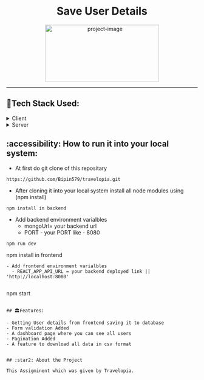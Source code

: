 <h1 align="center" id="title">Save User Details</h1>

<p align="center"><img src="https://github.com/Bipin579/travelopia/assets/110052834/7256befb-7349-40fa-b502-f77b01af88b0" alt="project-image" width="300" height="150/"></p>
<hr/>
<!-- <img width="418" alt="logo" src=""> -->


## :space_invader:Tech Stack Used:

<details>
  <summary>Client</summary>
  <ul>
    <li>HTML</a></li>
    <li>Css</a></li>
    <li>Javascript</li>
    <li>React.js</li>
    <li>Chakra UI</li>
  </ul>
</details>


<details>
  <summary>Server</summary>
  <ul>
    <li>Node</a></li>
    <li>Express</a></li>
    <li>Mongoose</li>
    <li>CSV-writer</li>
  </ul>
</details>



## :accessibility: How to run it into your local system:

- At first do git clone of this repositary
```
https://github.com/Bipin579/travelopia.git
```
- After cloning it into your local system install all node modules using (npm install)
```
npm install in backend
```
- Add backend environment varialbles 
  - mongoUrl= your backend url
  - PORT - your PORT like - 8080
```
npm run dev
```

npm install in frontend
```
- Add frontend environment varialbles 
  - REACT_APP_API_URL = your backend deployed link || 'http://localhost:8080'
  
```
npm start
```

## 🏛️Features:

- Getting User details from frontend saving it to database
- Form validation Added
- A dashboard page where you can see all users
- Pagination Added 
- A feature to download all data in csv format


## :star2: About the Project

This Assigminent which was given by Travelopia.





